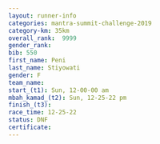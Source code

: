 ```yaml
---
layout: runner-info 
categories: mantra-summit-challenge-2019 
category-km: 35km 
overall_rank:  9999
gender_rank: 
bib: 550
first_name: Peni
last_name: Stiyowati
gender: F
team_name: 
start_(t1): Sun, 12-00-00 am
mbah_kamad_(t2): Sun, 12-25-22 pm
finish_(t3): 
race_time: 12-25-22
status: DNF
certificate: 
---
```

